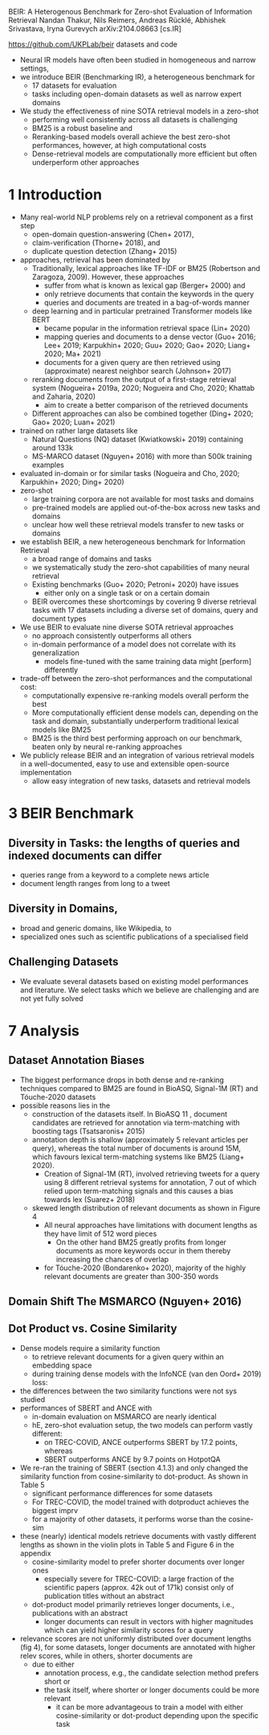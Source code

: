 BEIR: A Heterogenous Benchmark for Zero-shot Evaluation of Information Retrieval
Nandan Thakur, Nils Reimers, Andreas Rücklé, Abhishek Srivastava, Iryna Gurevych
arXiv:2104.08663 [cs.IR]

https://github.com/UKPLab/beir datasets and code

* Neural IR models have often been studied in homogeneous and narrow settings,
* we introduce BEIR (Benchmarking IR), a heterogeneous benchmark for
  * 17 datasets for evaluation
  * tasks including open-domain datasets as well as narrow expert domains
* We study the effectiveness of nine SOTA retrieval models in a zero-shot
  * performing well consistently across all datasets is challenging
  * BM25 is a robust baseline and
  * Reranking-based models overall achieve the best zero-shot performances,
    however, at high computational costs
  * Dense-retrieval models are computationally more efficient but often
    underperform other approaches

# 1 Introduction

* Many real-world NLP problems rely on a retrieval component as a first step
  * open-domain question-answering (Chen+ 2017),
  * claim-verification (Thorne+ 2018), and
  * duplicate question detection (Zhang+ 2015)
* approaches, retrieval has been dominated by
  * Traditionally, lexical approaches like TF-IDF or BM25
    (Robertson and Zaragoza, 2009). However, these approaches
    * suffer from what is known as lexical gap (Berger+ 2000) and
    * only retrieve documents that contain the keywords in the query
    * queries and documents are treated in a bag-of-words manner
  * deep learning and in particular pretrained Transformer models like BERT
    * became popular in the information retrieval space (Lin+ 2020)
    * mapping queries and documents to a dense vector (Guo+ 2016; Lee+ 2019;
      Karpukhin+ 2020; Guu+ 2020; Gao+ 2020; Liang+ 2020; Ma+ 2021)
    * documents for a given query are then retrieved using
      (approximate) nearest neighbor search (Johnson+ 2017)
  * reranking documents from the output of a first-stage retrieval system
    (Nogueira+ 2019a, 2020; Nogueira and Cho, 2020; Khattab and Zaharia, 2020)
    * aim to create a better comparison of the retrieved documents
  * Different approaches can also be combined together
    (Ding+ 2020; Gao+ 2020; Luan+ 2021)
* trained on rather large datasets like
  * Natural Questions (NQ) dataset (Kwiatkowski+ 2019) containing around 133k
  * MS-MARCO dataset (Nguyen+ 2016) with more than 500k training examples
* evaluated in-domain or for similar tasks
  (Nogueira and Cho, 2020; Karpukhin+ 2020; Ding+ 2020)
* zero-shot
  * large training corpora are not available for most tasks and domains
  * pre-trained models are applied out-of-the-box across new tasks and domains
  * unclear how well these retrieval models transfer to new tasks or domains
* we establish BEIR, a new heterogeneous benchmark for Information Retrieval
  * a broad range of domains and tasks
  * we systematically study the zero-shot capabilities of many neural retrieval
  * Existing benchmarks (Guo+ 2020; Petroni+ 2020) have issues
    * either only on a single task or on a certain domain
  * BEIR overcomes these shortcomings by covering 9 diverse retrieval tasks with
    17 datasets including a diverse set of domains, query and document types
* We use BEIR to evaluate nine diverse SOTA retrieval approaches
  * no approach consistently outperforms all others
  * in-domain performance of a model does not correlate with its generalization
    * models fine-tuned with the same training data might [perform] differently
* trade-off between the zero-shot performances and the computational cost:
  * computationally expensive re-ranking models overall perform the best
  * More computationally efficient dense models can, depending on the task and
    domain, substantially underperform traditional lexical models like BM25
  * BM25 is the third best performing approach on our benchmark,
    beaten only by neural re-ranking approaches
* We publicly release BEIR and an integration of various retrieval models in a
  well-documented, easy to use and extensible open-source implementation
  * allow easy integration of new tasks, datasets and retrieval models

# 3 BEIR Benchmark

## Diversity in Tasks: the lengths of queries and indexed documents can differ

* queries range from a keyword to a complete news article
* document length ranges from long to a tweet

## Diversity in Domains,

* broad and generic domains, like Wikipedia, to
* specialized ones such as scientific publications of a specialised field

## Challenging Datasets

* We evaluate several datasets based on existing model performances and
  literature. We select tasks which we believe are challenging and are not yet
  fully solved

# 7 Analysis

## Dataset Annotation Biases

* The biggest performance drops in both dense and re-ranking techniques compared
  to BM25 are found in BioASQ, Signal-1M (RT) and Tóuche-2020 datasets
* possible reasons lies in the
  * construction of the datasets itself. In BioASQ 11 , document candidates are
    retrieved for annotation via term-matching with boosting tags (Tsatsaronis+
    2015)
  * annotation depth is shallow (approximately 5 relevant articles per query),
    whereas the total number of documents is around 15M, which
    favours lexical term-matching systems like BM25 (Liang+ 2020).
    * Creation of Signal-1M (RT), involved retrieving tweets for a query using
      8 different retrieval systems for annotation, 7 out of which relied upon
      term-matching signals and this causes a bias towards lex (Suarez+ 2018)
  * skewed length distribution of relevant documents as shown in Figure 4
    * All neural approaches have limitations with document lengths as they
      have limit of 512 word pieces
      * On the other hand BM25 greatly profits from longer documents as 
        more keywords occur in them thereby increasing the chances of overlap
    * for Tóuche-2020 (Bondarenko+ 2020), majority of the highly relevant
      documents are greater than 300-350 words 

## Domain Shift The MSMARCO (Nguyen+ 2016)

## Dot Product vs. Cosine Similarity

* Dense models require a similarity function
  * to retrieve relevant documents for a given query within an embedding space
  * during training dense models with the InfoNCE (van den Oord+ 2019) loss:
* the differences between the two similarity functions were not sys studied
* performances of SBERT and ANCE with
  * in-domain evaluation on MSMARCO are nearly identical
  * hE, zero-shot evaluation setup, the two models can perform vastly different:
    * on TREC-COVID, ANCE outperforms SBERT by 17.2 points, whereas
    * SBERT outperforms ANCE by 9.7 points on HotpotQA
* We re-ran the training of SBERT (section 4.1.3) and only changed the
  similarity function from cosine-similarity to dot-product. As shown in Table 5
  * significant performance differences for some datasets
  * For TREC-COVID, the model trained with dotproduct achieves the biggest imprv
  * for a majority of other datasets, it performs worse than the cosine-sim
* these (nearly) identical models retrieve documents with vastly different
  lengths as shown in the violin plots in Table 5 and Figure 6 in the appendix
  * cosine-similarity model to prefer shorter documents over longer ones
    * especially severe for TREC-COVID: a large fraction of the scientific
      papers (approx. 42k out of 171k) consist only of publication titles
      without an abstract
  * dot-product model primarily retrieves longer documents, i.e., publications
    with an abstract
    * longer documents can result in vectors with higher magnitudes which can
      yield higher similarity scores for a query
* relevance scores are not uniformly distributed over document lengths (fig 4),
  for some datasets, longer documents are annotated with higher relev scores,
  while in others, shorter documents are
  * due to either
    * annotation process, e.g., the candidate selection method prefers short or
    * the task itself, where shorter or longer documents could be more relevant
      * it can be more advantageous to train a model with either
        cosine-similarity or dot-product depending upon the specific task
